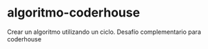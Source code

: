 # algoritmo-coderhouse
Crear un algoritmo utilizando un ciclo. Desafío complementario para coderhouse
